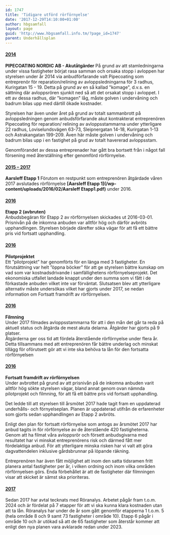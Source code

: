 ```yaml
---
id: 1747
title: 'Tidigare utförd rörförnyelse'
date: '2017-12-29T14:10:00+01:00'
author: hbgsamfall
layout: page
guid: 'http://www.hbgsamfall.info.tm/?page_id=1747'
parent: Underhållsplan
---
```


#### <u>2014</u>

**PIPECOATING NORDIC AB - Akutåtgärder** På grund av att stamledningarna under vissa fastigheter börjat rasa samman och orsaka stopp i avloppen har styrelsen  under år 2014 via anbudförfarande valt Pipecoating som entreprenör för reparation/relining av avloppsledningarna för 3 radhus, Kurirgatan 15 - 19. Detta på grund av en så kallad "komage", d.v.s. en sättning där avloppsrören sjunkit ned så att det orsakat stopp i avloppet. I ett av dessa radhus, där "komagen" låg, måste golven i undervåning och badrum bilas upp med därtill ökade kostnader.

Styrelsen har även under året på grund av totalt sammanbrott på avloppsledningen genom anbudsförfarande akut kontrakterat entreprenören  Pipecoating för reparation/ relining av avloppsstammarna under ytterligare 22 radhus, Loviselundsvägen 63-73, Sleipnergatan 14-18, Kurirgatan 1-13 och Astrakangatan 199-209. Även här måste golven i undervåning och badrum bilas upp i en fastighet på grud av totalt havererad avloppsstam.

Genomförandet av dessa entreprenader har gått bra bortsett från i något fall försening med återställning efter genomförd rörförnyelse.

#### <u>2015 – 2017</u>

**Aarsleff Etapp 1** Förutom en restpunkt som entreprenören åtgärdade våren 2017 avslutades rörförnyelse **[Aarsleff Etapp 1](/wp-content/uploads/2016/02/Aarsleff Etapp1.pdf)** under 2016.

#### <u>2016</u>

**Etapp 2 (avbruten)**  
Anbudsbegäran för Etapp 2 av rörförnyelsen skickades ut 2016-03-01. Prisnivån på de inkomna anbuden var alltför hög och därför avbröts upphandlingen. Styrelsen började därefter söka vägar för att få ett bättre pris vid fortsatt upphandling.

#### <u>2016</u>

**Pilotprojektet**  
Ett ”pilotprojekt” har genomförts för en länga med 3 fastigheter. En förutsättning var helt ”öppna böcker” för att ge styrelsen bättre kunskap om vad som var kostnadsdrivande i samfällighetens rörförnyelseprojekt. Det ekonomiska utfallet landade knappt under den summa som vi fått i de förkastade anbuden vilket inte var förväntat. Slutsatsen blev att ytterligare alternativ måste undersökas vilket har gjorts under 2017, se nedan information om Fortsatt framdrift av rörförnyelsen.

#### <u>2016</u>

**Filmning**  
Under 2017 filmades avloppsstammarna för att i den mån det går ta reda på aktuell status och åtgärda de mest akuta delarna. Åtgärder har gjorts på 9 platser.  
Åtgärderna ger oss tid att fördela återstående rörförnyelse under flera år. Detta tillsammans med att entreprenören får bättre underlag och minskat tillägg för oförutsett gör att vi inte ska behöva ta lån för den fortsatta rörförnyelsen

#### <u>2016</u>

**Fortsatt framdrift av rörförnyelsen**  
Under avbrottet på grund av att prisnivån på de inkomna anbuden varit alltför hög sökte styrelsen vägar, bland annat genom ovan nämnda pilotprojekt och filmning,   för att få ett bättre pris vid fortsatt upphandling.

Det ledde till att styrelsen till årsmötet 2017 hade tagit fram en uppdaterad underhålls- och förnyelseplan. Planen är uppdaterad utifrån de erfarenheter som gjorts sedan upphandlingen av Etapp 2 avbröts.

Enligt den plan för fortsatt rörförnyelse som antogs av årsmötet 2017 har anbud tagits in för rörförnyelse av de återstående 420 fastigheterna. Genom att ha filmat våra avloppsrör och försett anbudsgivarna med resultatet har vi minskat entreprenörens risk och därmed fått mer fördelaktiga anbud. För att ytterligare minska risken har vi valt att göra dagvattendelen inklusive gårdsbrunnar på löpande räkning.

Entreprenören har även fått möjlighet att inom den satta tidsramen fritt planera antal fastigheter per år, i vilken ordning och inom vilka områden rörförnyelsen görs. Enda förbehållet är att de fastigheter där filmningen visar att skicket är sämst ska prioriteras.

#### <u>2017</u>

Sedan 2017 har avtal tecknats med Röranalys. Arbetet pågår fram t.o.m. 2024 och är fördelat på 7 etapper för att vi ska kunna klara kostnaden utan att ta lån. Röranalys har under de år som gått genomför etapperna 1 t.o.m. 5 (hela område 8 och 9 samt 73 fastigheter i område 10). Etapp 6 pågår i område 10 och är utökad så att de 65 fastigheter som återstår kommer att enligt den nya planen vara avklarade redan under 2023.
